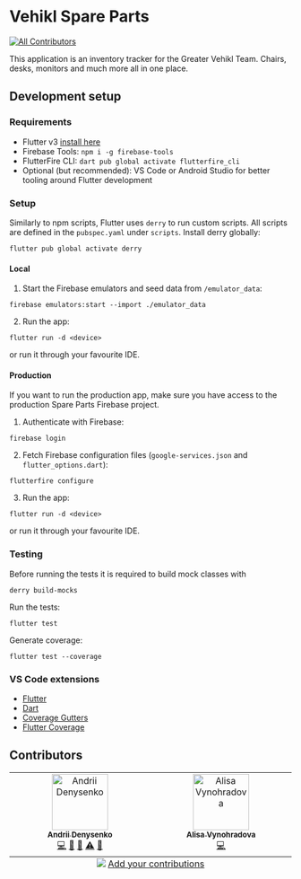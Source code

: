 # Vehikl Spare Parts
<!-- ALL-CONTRIBUTORS-BADGE:START - Do not remove or modify this section -->
[![All Contributors](https://img.shields.io/badge/all_contributors-2-orange.svg?style=flat-square)](#contributors-)
<!-- ALL-CONTRIBUTORS-BADGE:END -->

This application is an inventory tracker for the Greater Vehikl Team. Chairs, desks, monitors and much more all in one place.


## Development setup

### Requirements

- Flutter v3 [install here](https://docs.flutter.dev/get-started/install)
- Firebase Tools: `npm i -g firebase-tools`
- FlutterFire CLI: `dart pub global activate flutterfire_cli`
- Optional (but recommended): VS Code or Android Studio for better tooling around Flutter development

### Setup

Similarly to npm scripts, Flutter uses `derry` to run custom scripts. All scripts are defined in the `pubspec.yaml` under `scripts`. Install derry globally: 
```
flutter pub global activate derry
```

#### Local

1. Start the Firebase emulators and seed data from `/emulator_data`:
```
firebase emulators:start --import ./emulator_data
```

2. Run the app:
```
flutter run -d <device>
``` 
or run it through your favourite IDE.

#### Production

If you want to run the production app, make sure you have access to the production Spare Parts Firebase project.

1. Authenticate with Firebase:
```
firebase login
```

2. Fetch Firebase configuration files (`google-services.json` and `flutter_options.dart`):
```
flutterfire configure
```

3. Run the app:
```
flutter run -d <device>
``` 
or run it through your favourite IDE.

### Testing

Before running the tests it is required to build mock classes with 
```
derry build-mocks
```

Run the tests:
```
flutter test
```

Generate coverage:
```
flutter test --coverage
```

### VS Code extensions

- [Flutter](https://marketplace.visualstudio.com/items?itemName=Dart-Code.flutter)
- [Dart](https://marketplace.visualstudio.com/items?itemName=Dart-Code.dart-code)
- [Coverage Gutters](https://marketplace.visualstudio.com/items?itemName=ryanluker.vscode-coverage-gutters)
- [Flutter Coverage](https://marketplace.visualstudio.com/items?itemName=Flutterando.flutter-coverage)

## Contributors

<!-- ALL-CONTRIBUTORS-LIST:START - Do not remove or modify this section -->
<!-- prettier-ignore-start -->
<!-- markdownlint-disable -->
<table>
  <tbody>
    <tr>
      <td align="center" valign="top" width="14.28%"><a href="https://andreyden.github.io/"><img src="https://avatars.githubusercontent.com/u/25109066?v=4?s=100" width="100px;" alt="Andrii Denysenko"/><br /><sub><b>Andrii Denysenko</b></sub></a><br /><a href="https://github.com/vehikl/spare-parts/commits?author=ANDREYDEN" title="Code">💻</a> <a href="#design-ANDREYDEN" title="Design">🎨</a> <a href="#ideas-ANDREYDEN" title="Ideas, Planning, & Feedback">🤔</a> <a href="https://github.com/vehikl/spare-parts/commits?author=ANDREYDEN" title="Tests">⚠️</a> <a href="https://github.com/vehikl/spare-parts/pulls?q=is%3Apr+reviewed-by%3AANDREYDEN" title="Reviewed Pull Requests">👀</a></td>
      <td align="center" valign="top" width="14.28%"><a href="https://github.com/alisondraV"><img src="https://avatars.githubusercontent.com/u/56138100?v=4?s=100" width="100px;" alt="Alisa Vynohradova"/><br /><sub><b>Alisa Vynohradova</b></sub></a><br /><a href="https://github.com/vehikl/spare-parts/commits?author=alisondraV" title="Code">💻</a></td>
    </tr>
  </tbody>
  <tfoot>
    <tr>
      <td align="center" size="13px" colspan="7">
        <img src="https://raw.githubusercontent.com/all-contributors/all-contributors-cli/1b8533af435da9854653492b1327a23a4dbd0a10/assets/logo-small.svg">
          <a href="https://all-contributors.js.org/docs/en/bot/usage">Add your contributions</a>
        </img>
      </td>
    </tr>
  </tfoot>
</table>

<!-- markdownlint-restore -->
<!-- prettier-ignore-end -->

<!-- ALL-CONTRIBUTORS-LIST:END -->